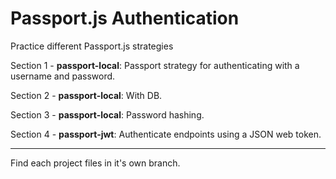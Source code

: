 # Passport.js Authentication

Practice different Passport.js strategies

Section 1 - **passport-local**: Passport strategy for authenticating with a username and password.

Section 2 - **passport-local**: With DB.

Section 3 - **passport-local**: Password hashing.

Section 4 - **passport-jwt**: Authenticate endpoints using a JSON web token.

---

Find each project files in it's own branch.
